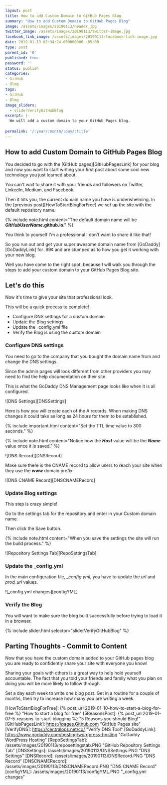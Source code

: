 ```yaml
---
layout: post
title: How to add Custom Domain to GitHub Pages Blog
summary: "How to add Custom Domain to GitHub Pages Blog"
image: /assets/images/20190113/header.jpg
twitter_image: /assets/images/20190113/twitter-image.jpg
facebook_link_image: /assets/images/20190113/facebook-link-image.jpg
date: 2019-01-13 02:34:24.000000000 -05:00
type: post
parent_id: '0'
published: true
password: ''
status: publish
categories:
- GitHub
- Blog
tags:
- GitHub
- Blog
image_sliders:
  - sliderVerifyGitHubBlog
excerpt: |-
  We will add a custom domain to your GitHub Pages blog.

permalink: '/:year/:month/:day/:title'
---
```


## How to add Custom Domain to GitHub Pages Blog

You decided to go with the [GitHub pages][GitHubPagesLink] for your blog and now you want to start writing your first post about some cool new technology you just learned about.

You can't wait to share it with your friends and followers on Twitter, LinkedIn, Medium, and Facebook.

Then it hits you, the current domain name you have is underwhelming. In the [previous post][HowToStartBlogForFree] we set up the site with the default repository name.

{% include note.html content="The default domain name will be <b><i>GitHubUserName</i>.github.io</b>." %}

You think to yourself I'm a professional I don't want to share it like that!

So you run out and get your super awesome domain name from [GoDaddy][GoDaddyLink] for .99¢ and are stumped as to how you get it working with your new blog.

Well you have come to the right spot, because I will walk you through the steps to add your custom domain to your GitHub Pages Blog site.

## Let's do this

Now it's time to give your site that professional look.

This will be a quick process to complete!

- Configure DNS settings for a custom domain
- Update the Blog settings
- Update the _config.yml file
- Verify the Blog is using the custom domain

### Configure DNS settings

You need to go to the company that you bought the domain name from and change the DNS settings.

Since the admin pages will look different from other providers you may need to find the help documentation on their site.

This is what the GoDaddy DNS Management page looks like when it is all configured.

![DNS Settings][DNSSettings]

Here is how you will create each of the A records. When making DNS changes it could take as long as 24 hours for them to be established.

{% include important.html content="Set the TTL time value to 300 seconds." %}

{% include note.html content="Notice how the <b><i>Host</i></b> value will be the <b><i>Name</i></b> value once it is saved." %}

![DNS Record][DNSRecord]

Make sure there is the CNAME record to allow users to reach your site when they use the **_www_** domain prefix.

![DNS CNAME Record][DNSCNAMERecord]

### Update Blog settings

This step is crazy simple!

Go to the settings tab for the repository and enter in your Custom domain name.

Then click the Save button.

{% include note.html content="When you save the settings the site will run the build process." %}

![Repository Settings Tab][RepoSettingsTab]

### Update the _config.yml

In the main configuration file, __config.yml_, you have to update the *url* and *prod_url* values.

![_config.yml changes][configYML]

### Verify the Blog

You will want to make sure the blog built successfully before trying to load it in a browser.

{% include slider.html selector="sliderVerifyGitHubBlog" %}

## Parting Thoughts - Commit to Content

Now that you have the custom domain added to your GitHub pages blog you are ready to confidently share your site with everyone you know!

Sharing your goals with others is a great way to help hold yourself accountable. The fact that you told your friends and family what you plan on doing you will be more likely to follow through.

Set a day each week to write one blog post. Get in a routine for a couple of months, then try to increase how many you are writing a week.

[HowToStartBlogForFree]: {% post_url 2019-01-10-how-to-start-a-blog-for-free %}  "How to start a blog for free"
[5ReasonsPost]: {% post_url 2019-01-07-5-reasons-to-start-blogging %}  "5 Reasons you should Blog!"
[GitHubPagesLink]: https://pages.Github.com "GitHub Pages site"
[VerifyDNS]: https://centralops.net/co/ "Verify DNS Tool"
[GoDaddyLink]: https://www.godaddy.com/hosting/wordpress-hosting "GoDaddy WordPress Hosting"
[RepoSettingsTab]: /assets/images/20190113/reposettingstab.PNG "GitHub Repository Settings Tab"
[DNSSettings]: /assets/images/20190113/DNSSettings.PNG "DNS Settings"
[DNSRecord]: /assets/images/20190113/DNSRecord.PNG "DNS Record"
[DNSCNAMERecord]: /assets/images/20190113/DNSCNAMERecord.PNG "DNS CNAME Record"
[configYML]: /assets/images/20190113/configYML.PNG "_config.yml changes"